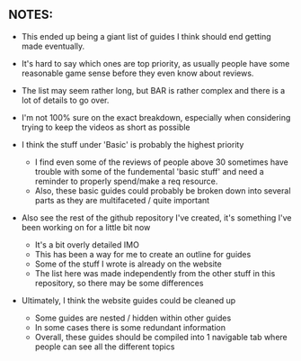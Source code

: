 
NOTES:
-----------------


- This ended up being a giant list of guides I think should end getting made eventually.
- It's hard to say which ones are top priority, as usually people have some reasonable 
  game sense before they even know about reviews.
- The list may seem rather long, but BAR is rather complex and there is a lot of details to go over.
- I'm not 100% sure on the exact breakdown, especially when considering trying to keep the videos as short as possible

- I think the stuff under 'Basic' is probably the highest priority
	- I find even some of the reviews of people above 30 sometimes have trouble with
	  some of the fundemental 'basic stuff' and need a reminder to properly
	  spend/make a req resource.
	- Also, these basic guides could probably be broken down into several parts as
	  they are multifaceted / quite important



- Also see the rest of the github repository I've created, it's something I've been working on for a little bit now
	- It's a bit overly detailed IMO
	- This has been a way for me to create an outline for guides
	- Some of the stuff I wrote is already on the website
	- The list here was made independently from the other stuff in this repository, so there may be some differences


- Ultimately, I think the website guides could be cleaned up
	- Some guides are nested / hidden within other guides
	- In some cases there is some redundant information
	- Overall, these guides should be compiled into 1 navigable tab where people can see all the different topics


